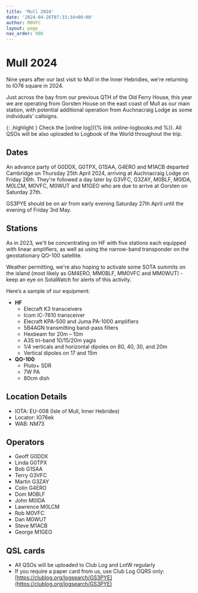 ```yaml
---
title: 'Mull 2024'
date: '2024-04-26T07:33:34+00:00'
author: M0VFC
layout: page
nav_order: 998
---
```


# Mull 2024

Nine years after our last visit to Mull in the Inner Hebridies, we're returning to IO76 square in 2024.

Just across the bay from our previous QTH of the Old Ferry House, this year we are operating from Gorsten House on the east coast of Mull as our main station, with potential additional operation from Auchnacraig Lodge as some individuals' callsigns.

{: .highlight }
Check the [online log]({% link online-logbooks.md %}). All QSOs will be also uploaded to Logbook of the World throughout the trip.

## Dates

An advance party of G0DDX, G0TPX, G1SAA, G4ERO and M1ACB departed Cambridge on Thursday 25th April 2024, arriving at Auchnacraig Lodge on Friday 26th. They're followed a day later by G3VFC, G3ZAY, M0BLF, M0IDA, M0LCM, M0VFC, M0WUT and M1GEO who are due to arrive at Gorsten on Saturday 27th.

GS3PYE should be on air from early evening Saturday 27th April until the evening of Friday 3rd May.

## Stations

As in 2023, we'll be concentrating on HF with five stations each equipped with linear amplifiers, as well as using the narrow-band transponder on the geostationary QO-100 satellite.

Weather permitting, we're also hoping to activate some SOTA summits on the island (most likely as GM4ERO, MM0BLF, MM0VFC and MM0WUT) - keep an eye on SotaWatch for alerts of this activity. 

Here’s a sample of our equipment:

- **HF**
    - Elecraft K3 transceivers
    - Icom IC-7610 transceiver
    - Elecraft KPA-500 and Juma PA-1000 amplifiers
    - 5B4AGN transmitting band-pass filters
    - Hexbeam for 20m – 10m
    - A3S tri-band 10/15/20m yagis 
    - 1/4 verticals and horizontal dipoles on 80, 40, 30, and 20m
    - Vertical dipoles on 17 and 15m
- **QO-100**
    - Pluto+ SDR
    - 7W PA
    - 80cm dish

## Location Details

- IOTA: EU-008 (Isle of Mull, Inner Hebrides)
- Locator: IO76ek
- WAB: NM73

## Operators

- Geoff G0DDX
- Linda G0TPX
- Bob G1SAA
- Terry G3VFC
- Martin G3ZAY
- Colin G4ERO
- Dom M0BLF
- John M0IDA
- Lawrence M0LCM
- Rob M0VFC
- Dan M0WUT
- Steve M1ACB
- George M1GEO

## QSL cards

- All QSOs will be uploaded to Club Log and LotW regularly
- If you require a paper card from us, use Club Log OQRS only:  
    [https://clublog.org/logsearch/GS3PYE](https://clublog.org/logsearch/GS3PYE)
